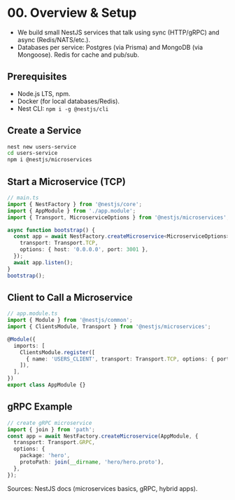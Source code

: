 # 00. Overview & Setup

- We build small NestJS services that talk using sync (HTTP/gRPC) and async (Redis/NATS/etc.).
- Databases per service: Postgres (via Prisma) and MongoDB (via Mongoose). Redis for cache and pub/sub.

## Prerequisites
- Node.js LTS, npm.
- Docker (for local databases/Redis).
- Nest CLI: `npm i -g @nestjs/cli`

## Create a Service
```bash
nest new users-service
cd users-service
npm i @nestjs/microservices
```

## Start a Microservice (TCP)
```ts
// main.ts
import { NestFactory } from '@nestjs/core';
import { AppModule } from './app.module';
import { Transport, MicroserviceOptions } from '@nestjs/microservices';

async function bootstrap() {
  const app = await NestFactory.createMicroservice<MicroserviceOptions>(AppModule, {
    transport: Transport.TCP,
    options: { host: '0.0.0.0', port: 3001 },
  });
  await app.listen();
}
bootstrap();
```

## Client to Call a Microservice
```ts
// app.module.ts
import { Module } from '@nestjs/common';
import { ClientsModule, Transport } from '@nestjs/microservices';

@Module({
  imports: [
    ClientsModule.register([
      { name: 'USERS_CLIENT', transport: Transport.TCP, options: { port: 3001 } },
    ]),
  ],
})
export class AppModule {}
```

## gRPC Example
```ts
// create gRPC microservice
import { join } from 'path';
const app = await NestFactory.createMicroservice(AppModule, {
  transport: Transport.GRPC,
  options: {
    package: 'hero',
    protoPath: join(__dirname, 'hero/hero.proto'),
  },
});
```

Sources: NestJS docs (microservices basics, gRPC, hybrid apps).
